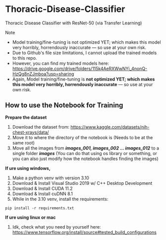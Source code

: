 # Thoracic-Disease-Classifier
Thoracic Disease Classifier with ResNet-50 (via Transfer Learning)

> [!NOTE]
> - Model training/fine-tuning is not optimized YET; which makes this model very horribly, horrendously inaccurate — so use at your own risk.
> - Due to Github's file size limitations, I cannot upload the trained models to this repo.
> - However, you can find my trained models here: https://drive.google.com/drive/folders/115k4AeRXWwNYj_4nonQ-HzQg8nZJmboa?usp=sharing
> - Again, Model training/fine-tuning is **not optimized YET; which makes this model very horribly, horrendously inaccurate** — so use at your own risk.
## How to use the Notebook for Training
**Prepare the dataset**
1. Download the dataset from: https://www.kaggle.com/datasets/nih-chest-xrays/data/
2. Move it to where the directory of the notebook is (Needs to be at the same root)
3. Move all the images from **_images_001, images_002 ... images_012_** to a single folder **_images_** (You can do that using os library or something, or you can also just modify how the notebook handles finding the images)

**If ure using windows,**
1. Make a python venv with version 3.10
2. Download & Install Visual Studio 2019 w/ C++ Desktop Development
3. Download & Install CUDA 11.2
4. Download & Install cuDNN 8.1
5. While in the 3.10 venv, install the requirements:
```
pip install -r requirements.txt
```

**If ure using linux or mac**
1. Idk, check what you need by yourself here: https://www.tensorflow.org/install/source#tested_build_configurations
